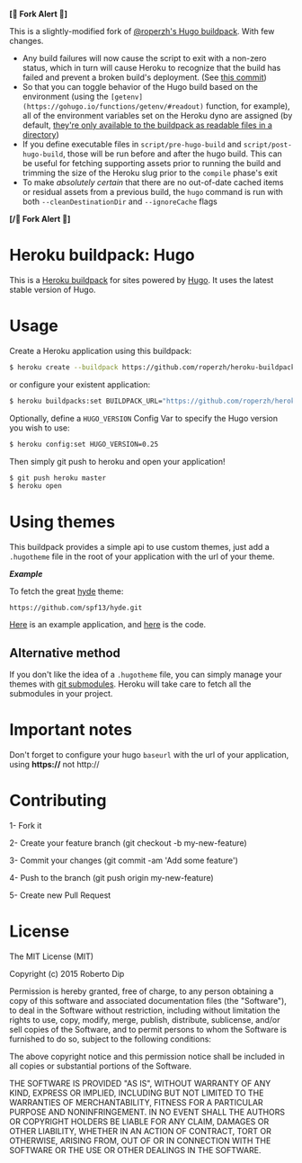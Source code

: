 **[🍴 Fork Alert 🍴]**

This is a slightly-modified fork of [@roperzh's Hugo
buildpack](https://github.com/roperzh/heroku-buildpack-hugo). With few changes.

* Any build failures will now cause the script to exit with a non-zero status,
  which in turn will cause Heroku to recognize that the build has failed and
  prevent a broken build's deployment. (See [this
  commit](https://github.com/testdouble/heroku-buildpack-hugo/commit/64a8b54d6206e41afa9d001eb9dce8cba4054141))
* So that you can toggle behavior of the Hugo build based on the environment
  (using the `[getenv](https://gohugo.io/functions/getenv/#readout)` function,
  for example), all of the environment variables set on the Heroku dyno are
  assigned (by default, [they're only available to the buildpack as readable
  files in a
  directory](https://devcenter.heroku.com/articles/buildpack-api#bin-compile))
* If you define executable files in `script/pre-hugo-build` and
  `script/post-hugo-build`, those will be run before and after the hugo build.
  This can be useful for fetching supporting assets prior to running the build
  and trimming the size of the Heroku slug prior to the `compile` phase's exit
* To make _absolutely certain_ that there are no out-of-date cached items or
  residual assets from a previous build, the `hugo` command is run with both
  `--cleanDestinationDir` and `--ignoreCache` flags

**[/🍴 Fork Alert 🍴]**



Heroku buildpack: Hugo
===

This is a [Heroku buildpack](https://devcenter.heroku.com/articles/buildpacks)
for sites powered by [Hugo](https://github.com/spf13/hugo).
It uses the latest stable version of Hugo.

Usage
===

Create a Heroku application using this buildpack:

```bash
$ heroku create --buildpack https://github.com/roperzh/heroku-buildpack-hugo.git
```

or configure your existent application:

```bash
$ heroku buildpacks:set BUILDPACK_URL="https://github.com/roperzh/heroku-buildpack-hugo.git"
```

Optionally, define a `HUGO_VERSION` Config Var to specify the Hugo version you wish to use:

```bash
$ heroku config:set HUGO_VERSION=0.25
```

Then simply git push to heroku and open your application!

```bash
$ git push heroku master
$ heroku open
```

Using themes
===

This buildpack provides a simple api to use custom themes, just add a `.hugotheme`
file in the root of your application with the url of your theme.

***Example***

To fetch the great [hyde](https://github.com/spf13/hyde.git) theme:

```
https://github.com/spf13/hyde.git
```

[Here](http://immense-hollows-6319.herokuapp.com/) is an example application,
and [here](https://github.com/roperzh/example-heroku-buildpack-hugo) is the code.

Alternative method
---

If you don't like the idea of a `.hugotheme` file, you can simply manage your
themes with [git submodules](http://git-scm.com/book/en/Git-Tools-Submodules).
Heroku will take care to fetch all the submodules in your project.

Important notes
===

Don't forget to configure your hugo `baseurl` with the url of your application, using **https://** not http://

Contributing
===

1- Fork it

2- Create your feature branch (git checkout -b my-new-feature)

3- Commit your changes (git commit -am 'Add some feature')

4- Push to the branch (git push origin my-new-feature)

5- Create new Pull Request

License
===

The MIT License (MIT)

Copyright (c) 2015 Roberto Dip

Permission is hereby granted, free of charge, to any person obtaining a copy of
this software and associated documentation files (the "Software"), to deal in
the Software without restriction, including without limitation the rights to
use, copy, modify, merge, publish, distribute, sublicense, and/or sell copies of
the Software, and to permit persons to whom the Software is furnished to do so,
subject to the following conditions:

The above copyright notice and this permission notice shall be included in all
copies or substantial portions of the Software.

THE SOFTWARE IS PROVIDED "AS IS", WITHOUT WARRANTY OF ANY KIND, EXPRESS OR
IMPLIED, INCLUDING BUT NOT LIMITED TO THE WARRANTIES OF MERCHANTABILITY, FITNESS
FOR A PARTICULAR PURPOSE AND NONINFRINGEMENT. IN NO EVENT SHALL THE AUTHORS OR
COPYRIGHT HOLDERS BE LIABLE FOR ANY CLAIM, DAMAGES OR OTHER LIABILITY, WHETHER
IN AN ACTION OF CONTRACT, TORT OR OTHERWISE, ARISING FROM, OUT OF OR IN
CONNECTION WITH THE SOFTWARE OR THE USE OR OTHER DEALINGS IN THE SOFTWARE.

